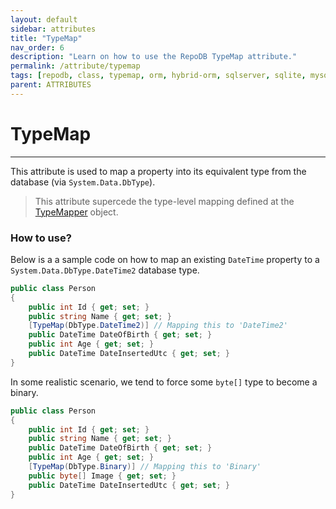```yaml
---
layout: default
sidebar: attributes
title: "TypeMap"
nav_order: 6
description: "Learn on how to use the RepoDB TypeMap attribute."
permalink: /attribute/typemap
tags: [repodb, class, typemap, orm, hybrid-orm, sqlserver, sqlite, mysql, postgresql]
parent: ATTRIBUTES
---
```


# TypeMap

---

This attribute is used to map a property into its equivalent type from the database (via `System.Data.DbType`).

> This attribute supercede the type-level mapping defined at the [TypeMapper](/mapper/typemapper) object.

### How to use?

Below is a a sample code on how to map an existing `DateTime` property to a `System.Data.DbType.DateTime2` database type.

```csharp
public class Person
{
    public int Id { get; set; }
    public string Name { get; set; }
    [TypeMap(DbType.DateTime2)] // Mapping this to 'DateTime2'
    public DateTime DateOfBirth { get; set; }
    public int Age { get; set; }
    public DateTime DateInsertedUtc { get; set; }
}
```

In some realistic scenario, we tend to force some `byte[]` type to become a binary.

```csharp
public class Person
{
    public int Id { get; set; }
    public string Name { get; set; }
    public DateTime DateOfBirth { get; set; }
    public int Age { get; set; }
    [TypeMap(DbType.Binary)] // Mapping this to 'Binary'
    public byte[] Image { get; set; }
    public DateTime DateInsertedUtc { get; set; }
}
```